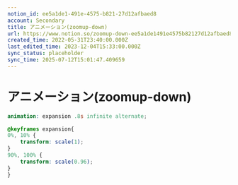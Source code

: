 ```yaml
---
notion_id: ee5a1de1-491e-4575-b821-27d12afbaed8
account: Secondary
title: アニメーション(zoomup-down)
url: https://www.notion.so/zoomup-down-ee5a1de1491e4575b82127d12afbaed8
created_time: 2022-05-31T23:40:00.000Z
last_edited_time: 2023-12-04T15:33:00.000Z
sync_status: placeholder
sync_time: 2025-07-12T15:01:47.409659
---
```

# アニメーション(zoomup-down)

```scss
animation: expansion .8s infinite alternate;

@keyframes expansion{
0%, 10% {
    transform: scale(1);
}
90%, 100% {
    transform: scale(0.96);
}
}
```